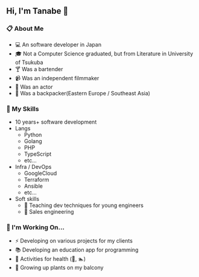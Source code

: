## Hi, I'm Tanabe :wave:

### :clipboard: About Me

- :computer: An software developer in Japan
- :mortar_board: Not a Computer Science graduated, but from Literature in University of Tsukuba
- :cocktail: Was a bartender
- :video_camera: Was an independent filmmaker
- :movie_camera: Was an actor
- :briefcase: Was a backpacker(Eastern Europe / Southeast Asia)

### :balloon: My Skills

- 10 years+ software development
- Langs
  - Python
  - Golang
  - PHP
  - TypeScript
  - etc...
- Infra / DevOps
  - GoogleCloud
  - Terraform
  - Ansible
  - etc...
- Soft skills
  - :school: Teaching dev techniques for young engineers
  - :necktie: Sales engineering

### :hammer: I'm Working On...

- :zap: Developing on various projects for my clients
- :books: Developing an education app for programming
- :runner: Activities for health (:basketball:, :swimmer:)
- :eggplant: Growing up plants on my balcony
